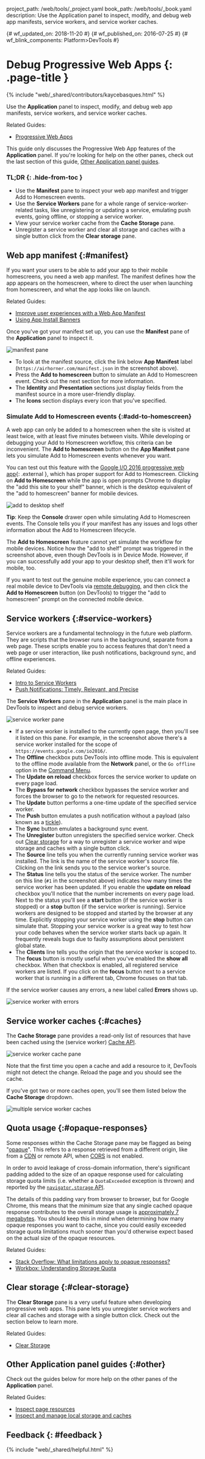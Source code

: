 project_path: /web/tools/_project.yaml book_path: /web/tools/_book.yaml description: Use the Application panel to inspect, modify, and debug web app manifests, service workers, and service worker caches.

{# wf_updated_on: 2018-11-20 #} {# wf_published_on: 2016-07-25 #} {# wf_blink_components: Platform>DevTools #}

# Debug Progressive Web Apps {: .page-title }

{% include "web/_shared/contributors/kaycebasques.html" %}

Use the **Application** panel to inspect, modify, and debug web app manifests, service workers, and service worker caches.

Related Guides:

* [Progressive Web Apps](/web/progressive-web-apps)

This guide only discusses the Progressive Web App features of the **Application** panel. If you're looking for help on the other panes, check out the last section of this guide, [Other Application panel guides](#other).

### TL;DR {: .hide-from-toc }

* Use the **Manifest** pane to inspect your web app manifest and trigger Add to Homescreen events.
* Use the **Service Workers** pane for a whole range of service-worker-related tasks, like unregistering or updating a service, emulating push events, going offline, or stopping a service worker.
* View your service worker cache from the **Cache Storage** pane.
* Unregister a service worker and clear all storage and caches with a single button click from the **Clear storage** pane.

## Web app manifest {:#manifest}

If you want your users to be able to add your app to their mobile homescreens, you need a web app manifest. The manifest defines how the app appears on the homescreen, where to direct the user when launching from homescreen, and what the app looks like on launch.

Related Guides:

* [Improve user experiences with a Web App Manifest](/web/fundamentals/web-app-manifest)
* [Using App Install Banners](/web/fundamentals/app-install-banners)

Once you've got your manifest set up, you can use the **Manifest** pane of the **Application** panel to inspect it.

![manifest pane](images/manifest.png)

* To look at the manifest source, click the link below **App Manifest** label (`https://airhorner.com/manifest.json` in the screenshot above).
* Press the **Add to homescreen** button to simulate an Add to Homescreen event. Check out the next section for more information.
* The **Identity** and **Presentation** sections just display fields from the manifest source in a more user-friendly display.
* The **Icons** section displays every icon that you've specified.

### Simulate Add to Homescreen events {:#add-to-homescreen}

A web app can only be added to a homescreen when the site is visited at least twice, with at least five minutes between visits. While developing or debugging your Add to Homescreen workflow, this criteria can be inconvenient. The **Add to homescreen** button on the **App Manifest** pane lets you simulate Add to Homescreen events whenever you want.

You can test out this feature with the [Google I/O 2016 progressive web app](https://events.google.com/io2016/){: .external }, which has proper support for Add to Homescreen. Clicking on **Add to Homescreen** while the app is open prompts Chrome to display the "add this site to your shelf" banner, which is the desktop equivalent of the "add to homescreen" banner for mobile devices.

![add to desktop shelf](images/io.png)

**Tip**: Keep the **Console** drawer open while simulating Add to Homescreen events. The Console tells you if your manifest has any issues and logs other information about the Add to Homescreen lifecycle.

The **Add to Homescreen** feature cannot yet simulate the workflow for mobile devices. Notice how the "add to shelf" prompt was triggered in the screenshot above, even though DevTools is in Device Mode. However, if you can successfully add your app to your desktop shelf, then it'll work for mobile, too.

If you want to test out the genuine mobile experience, you can connect a real mobile device to DevTools via [remote debugging](/web/tools/chrome-devtools/debug/remote-debugging/remote-debugging), and then click the **Add to Homescreen** button (on DevTools) to trigger the "add to homescreen" prompt on the connected mobile device.

## Service workers {:#service-workers}

Service workers are a fundamental technology in the future web platform. They are scripts that the browser runs in the background, separate from a web page. These scripts enable you to access features that don't need a web page or user interaction, like push notifications, background sync, and offline experiences.

Related Guides:

* [Intro to Service Workers](/web/fundamentals/primers/service-worker)
* [Push Notifications: Timely, Relevant, and Precise](/web/fundamentals/push-notifications)

The **Service Workers** pane in the **Application** panel is the main place in DevTools to inspect and debug service workers.

![service worker pane](images/sw.png)

* If a service worker is installed to the currently open page, then you'll see it listed on this pane. For example, in the screenshot above there's a service worker installed for the scope of `https://events.google.com/io2016/`.
* The **Offline** checkbox puts DevTools into offline mode. This is equivalent to the offline mode available from the **Network** panel, or the `Go offline` option in the [Command Menu](/web/tools/chrome-devtools/ui#command-menu).
* The **Update on reload** checkbox forces the service worker to update on every page load.
* The **Bypass for network** checkbox bypasses the service worker and forces the browser to go to the network for requested resources.
* The **Update** button performs a one-time update of the specified service worker.
* The **Push** button emulates a push notification without a payload (also known as a [tickle](/web/fundamentals/push-notifications/how-push-works)).
* The **Sync** button emulates a background sync event.
* The **Unregister** button unregisters the specified service worker. Check out [Clear storage](#clear-storage) for a way to unregister a service worker and wipe storage and caches with a single button click.
* The **Source** line tells you when the currently running service worker was installed. The link is the name of the service worker's source file. Clicking on the link sends you to the service worker's source.
* The **Status** line tells you the status of the service worker. The number on this line (`#1` in the screenshot above) indicates how many times the service worker has been updated. If you enable the **update on reload** checkbox you'll notice that the number increments on every page load. Next to the status you'll see a **start** button (if the service worker is stopped) or a **stop** button (if the service worker is running). Service workers are designed to be stopped and started by the browser at any time. Explicitly stopping your service worker using the **stop** button can simulate that. Stopping your service worker is a great way to test how your code behaves when the service worker starts back up again. It frequently reveals bugs due to faulty assumptions about persistent global state.
* The **Clients** line tells you the origin that the service worker is scoped to. The **focus** button is mostly useful when you've enabled the **show all** checkbox. When that checkbox is enabled, all registered service workers are listed. If you click on the **focus** button next to a service worker that is running in a different tab, Chrome focuses on that tab.

If the service worker causes any errors, a new label called **Errors** shows up.

![service worker with errors](images/sw-error.png)

## Service worker caches {:#caches}

The **Cache Storage** pane provides a read-only list of resources that have been cached using the (service worker) [Cache API](https://developer.mozilla.org/en-US/docs/Web/API/Cache).

![service worker cache pane](images/sw-cache.png)

Note that the first time you open a cache and add a resource to it, DevTools might not detect the change. Reload the page and you should see the cache.

If you've got two or more caches open, you'll see them listed below the **Cache Storage** dropdown.

![multiple service worker caches](images/multiple-caches.png)

## Quota usage {:#opaque-responses}

Some responses within the Cache Storage pane may be flagged as being "[opaque](/web/fundamentals/glossary#opaque-response)". This refers to a response retrieved from a different origin, like from a [CDN](/web/fundamentals/glossary#CDN) or remote API, when [CORS](https://fetch.spec.whatwg.org/#http-cors-protocol) is not enabled.

In order to avoid leakage of cross-domain information, there's significant padding added to the size of an opaque response used for calculating storage quota limits (i.e. whether a `QuotaExceeded` exception is thrown) and reported by the [`navigator.storage` API](/web/updates/2017/08/estimating-available-storage-space).

The details of this padding vary from browser to browser, but for Google Chrome, this means that the *minimum* size that any single cached opaque response contributes to the overall storage usage is [approximately 7 megabytes](https://bugs.chromium.org/p/chromium/issues/detail?id=796060#c17). You should keep this in mind when determining how many opaque responses you want to cache, since you could easily exceeded storage quota limitations much sooner than you'd otherwise expect based on the actual size of the opaque resources.

Related Guides:

* [Stack Overflow: What limitations apply to opaque responses?](https://stackoverflow.com/q/39109789/385997)
* [Workbox: Understanding Storage Quota](/web/tools/workbox/guides/storage-quota#beware_of_opaque_responses)

## Clear storage {:#clear-storage}

The **Clear Storage** pane is a very useful feature when developing progressive web apps. This pane lets you unregister service workers and clear all caches and storage with a single button click. Check out the section below to learn more.

Related Guides:

* [Clear Storage](/web/tools/chrome-devtools/iterate/manage-data/local-storage#clear-storage)

## Other Application panel guides {:#other}

Check out the guides below for more help on the other panes of the **Application** panel.

Related Guides:

* [Inspect page resources](/web/tools/chrome-devtools/iterate/manage-data/page-resources)
* [Inspect and manage local storage and caches](/web/tools/chrome-devtools/iterate/manage-data/local-storage)

## Feedback {: #feedback }

{% include "web/_shared/helpful.html" %}
